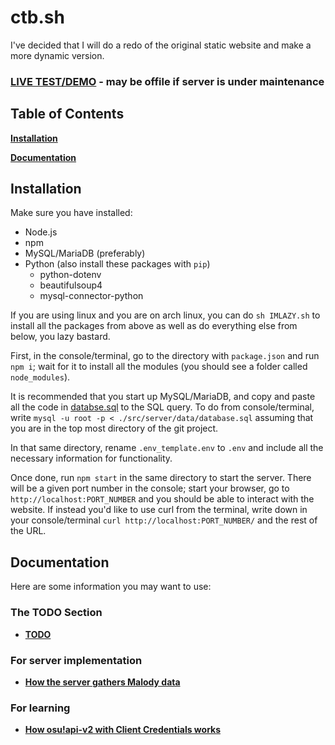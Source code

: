# ctb.sh
I've decided that I will do a redo of the original static website and make a more dynamic version.

### [LIVE TEST/DEMO](https://test.ctb.sh) - may be offile if server is under maintenance

## Table of Contents

**[Installation](#install)**

**[Documentation](#doc)**

<a name='install'></a>
## Installation
Make sure you have installed:
- Node.js
- npm
- MySQL/MariaDB (preferably)
- Python (also install these packages with `pip`)
    - python-dotenv
    - beautifulsoup4
    - mysql-connector-python

If you are using linux and you are on arch linux, you can do `sh IMLAZY.sh` to install all the packages from above as well as do everything else from below, you lazy bastard.

First, in the console/terminal, go to the directory with `package.json` and run `npm i`; wait for it to install all the modules (you should see a folder called `node_modules`).

It is recommended that you start up MySQL/MariaDB, and copy and paste all the code in [databse.sql](./src/server/data/database.sql) to the SQL query. To do from console/terminal, write `mysql -u root -p < ./src/server/data/database.sql` assuming that you are in the top most directory of the git project.

In that same directory, rename `.env_template.env` to `.env` and include all the necessary information for functionality.

Once done, run `npm start` in the same directory to start the server. There will be a given port number in the console; start your browser, go to `http://localhost:PORT_NUMBER` and you should be able to interact with the website. If instead you'd like to use curl from the terminal, write down in your console/terminal `curl http://localhost:PORT_NUMBER/` and the rest of the URL.

<a name='doc'></a>
## Documentation
Here are some information you may want to use:

### The TODO Section
- **[TODO](./doc/TODO)**

### For server implementation
- **[How the server gathers Malody data](./doc/implement/malody-rankings.md)**

### For learning
- **[How osu!api-v2 with Client Credentials works](./doc/learn/osuapiv2-client.md)**